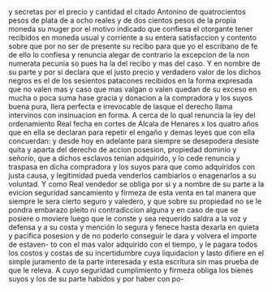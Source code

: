 y secretas por el precio y cantidad el citado Antonino de quatrocientos pesos de plata de a ocho reales y de dos cientos pesos de la propia moneda su muger por el motivo indicado que confiesa el otorgante tener recibidos en moneda usual y corriente a su entera satisfaccion y contento sobre que por no ser de presente su recibo para que yo el escribano de fe de ello lo confiesa y renuncia alegar de contrario la excepcion de la non numerata pecunia so pues ha la del recibo y mas del caso. Y en nombre de su parte y por si declara que el justo precio y verdadero valor de los dichos negros es el de los sesientos patacones recibidos en la forma expresada que no valen mas y caso que mas valgan o valen quedan de su exceso en mucha o poca suma hase gracia y donacion a la compradora y los suyos buena pura, llera perfecta e irrevocable de lasque el derecho llama intervinos con insinuacion en forma. A cerca de lo qual renuncia la ley del ordenamiento Real fecha en cortes de Alcala de Henares x los quatro años que en ella se declaran para repetir el engaño y demas leyes que con ella concuerdan: y desde hoy en adelante para siempre se desepodera desiste quita y aparta del derecho de accion posesion, propiedad dominio y señorío, que a dichos esclavos tenian adquirido, y lo cede renuncia y traspasa en dicha compradora y los suyos para que como adquiridos con justa causa, y legitimidad pueda venderlos cambiarlos o enagenarlos a su voluntad. Y como Real vendedor se obliga por si y a nombre de su parte a la evicion seguridad sancamiento y firmeza de esta venta en tal manera que siempre le sera cierto seguro y valedero, y que sobre su propiedad no se le pondra embarazo pleito ni contradiccion alguna y en caso de que se posiere o moviere luego que le conste y sea requerido saldra a la voz y defensa y a su costa y mención lo segura y fenece hasta dexarla en quieta y pacifica posesion y de no poderlo conseguir le dara y volvera el importe de estaven- to con el mas valor adquirido con el tiempo, y le pagara todos los costos y costas de su incertidumbre cuya liquidacion y lasto difiere en el simple juramento de la parte interesada y esta escritura sin mas prueba de que le releva. A cuyo seguridad cumplimiento y firmeza obliga los bienes suyos y los de su parte habidos y por haber con po-